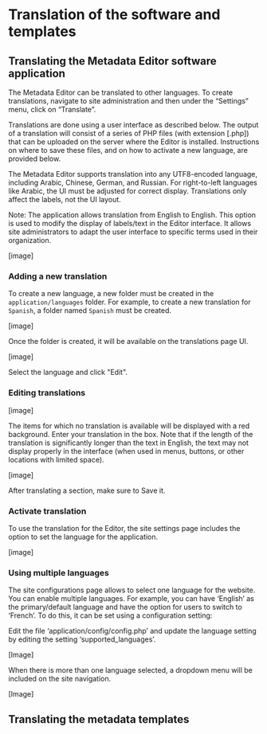 # Translation of the software and templates

## Translating the Metadata Editor software application

The Metadata Editor can be translated to other languages. To create translations, navigate to site administration and then under the “Settings” menu, click on “Translate”. 

Translations are done using a user interface as described below. The output of a translation will consist of a series of PHP files (with extension [.php]) that can be uploaded on the server where the Editor is installed. Instructions on where to save these files, and on how to activate a new language, are provided below.  

The Metadata Editor supports translation into any UTF8-encoded language, including Arabic, Chinese, German, and Russian. For right-to-left languages like Arabic, the UI must be adjusted for correct display. Translations only affect the labels, not the UI layout. 

Note:  The application allows translation from English to English. This option is used to modify the display of labels/text in the Editor interface. It allows site administrators to adapt the user interface to specific terms used in their organization. 

[image]

### Adding a new translation 

To create a new language, a new folder must be created in the `application/languages` folder. For example, to create a new translation for `Spanish`, a folder named `Spanish` must be created. 

[image]

Once the folder is created, it will be available on the translations page UI. 

[image]

Select the language and click "Edit". 

### Editing translations 

[image]

The items for which no translation is available will be displayed with a red background. Enter your translation in the box. Note that if the length of the translation is significantly longer than the text in English, the text may not display properly in the interface (when used in menus, buttons, or other locations with limited space). 

[image]

After translating a section, make sure to Save it. 

### Activate translation 

To use the translation for the Editor, the site settings page includes the option to set the language for the application.  

[image]

### Using multiple languages 

The site configurations page allows to select one language for the website. You can enable multiple languages. For example, you can have ‘English’ as the primary/default language and have the option for users to switch to ‘French’. To do this, it can be set using a configuration setting: 

Edit the file ‘application/config/config.php’ and update the language setting by editing the setting ‘supported_languages’. 

[Image]

When there is more than one language selected, a dropdown menu will be included on the site navigation. 

[Image]


## Translating the metadata templates







